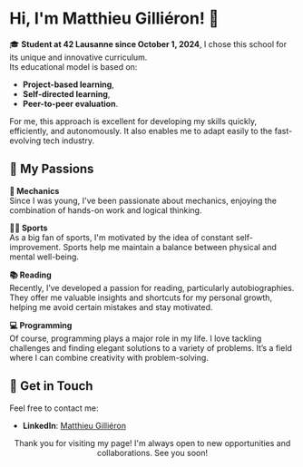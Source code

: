 # Hi, I'm Matthieu Gilliéron! 👋

🎓 **Student at 42 Lausanne since October 1, 2024**, I chose this school for its unique and innovative curriculum.  
Its educational model is based on:  
- **Project-based learning**,  
- **Self-directed learning**,  
- **Peer-to-peer evaluation**.  

For me, this approach is excellent for developing my skills quickly, efficiently, and autonomously. It also enables me to adapt easily to the fast-evolving tech industry.


## 🌟 My Passions  

**🔧 Mechanics**  
Since I was young, I've been passionate about mechanics, enjoying the combination of hands-on work and logical thinking.  

**🏋️‍♂️ Sports**  
As a big fan of sports, I'm motivated by the idea of constant self-improvement. Sports help me maintain a balance between physical and mental well-being.  

**📚 Reading**  
Recently, I’ve developed a passion for reading, particularly autobiographies. They offer me valuable insights and shortcuts for my personal growth, helping me avoid certain mistakes and stay motivated.  

**💻 Programming**  
Of course, programming plays a major role in my life. I love tackling challenges and finding elegant solutions to a variety of problems. It’s a field where I can combine creativity with problem-solving.  


## 📩 Get in Touch  

Feel free to contact me:  
- **LinkedIn**: [Matthieu Gilliéron](https://linkedin.com/in/matthieu-gillieron-developer)  


<p align="center">Thank you for visiting my page! I'm always open to new opportunities and collaborations. See you soon!</p>
